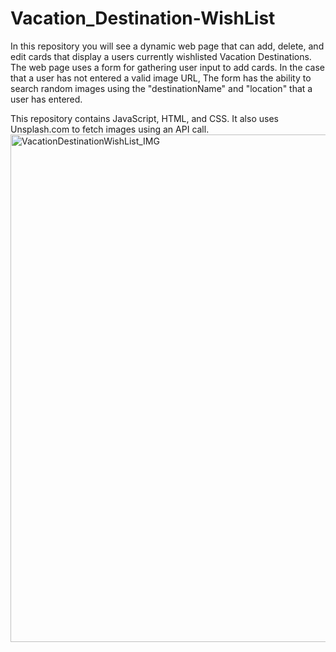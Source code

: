 # Vacation_Destination-WishList

In this repository you will see a dynamic web page that can add, delete, and edit cards that display a users currently wishlisted Vacation Destinations. 
The web page uses a form for gathering user input to add cards. In the case that a user has not entered a valid image URL, The form has the ability to search random images using the "destinationName" and "location" that a user has entered. 

This repository contains JavaScript, HTML, and CSS. It also uses Unsplash.com to fetch images using an API call.
<img width="812" alt="VacationDestinationWishList_IMG" src="https://github.com/lilianameriweather/Vacation_Destination-WishList/assets/78009370/fd4b86b3-831b-4a91-81a7-a694829d6514">
